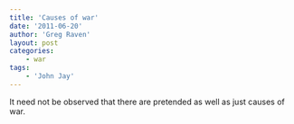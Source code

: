```yaml
---
title: 'Causes of war'
date: '2011-06-20'
author: 'Greg Raven'
layout: post
categories:
    - war
tags:
    - 'John Jay'
---
```


It need not be observed that there are pretended as well as just causes of war.